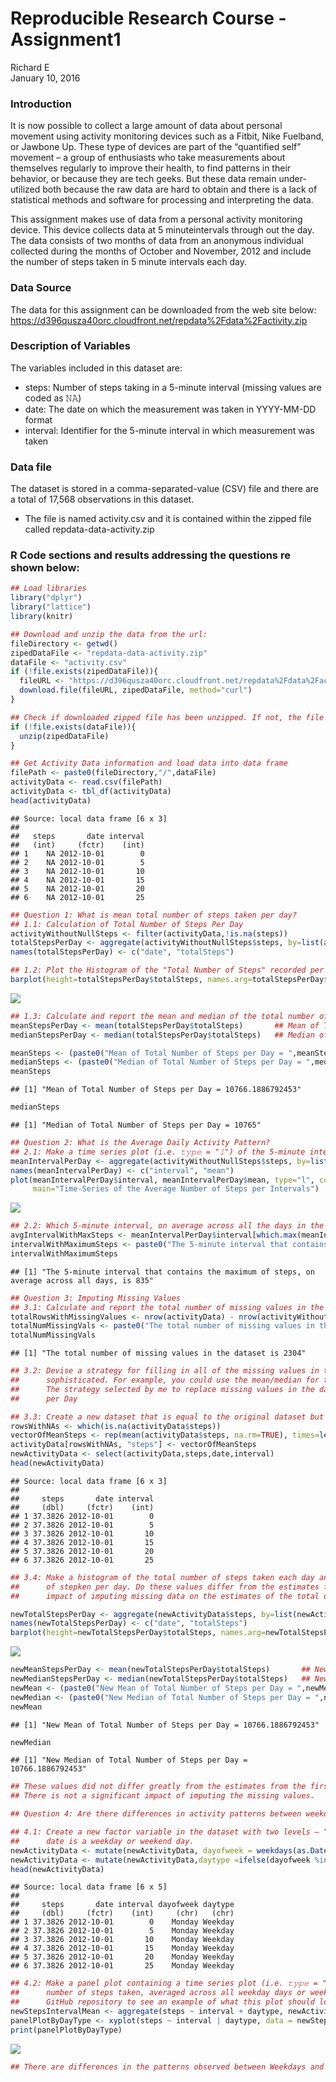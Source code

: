 # Reproducible Research Course - Assignment1
Richard E  
January 10, 2016  
### Introduction
It is now possible to collect a large amount of data about personal movement using activity monitoring devices such as a Fitbit, Nike Fuelband, or Jawbone Up. These type of devices are part of the “quantified self” movement – a group of enthusiasts who take measurements about themselves regularly to improve their health, to find patterns in their behavior, or because they are tech geeks. But these data remain under-utilized both because the raw data are hard to obtain and there is a lack of statistical methods and software for processing and interpreting the data.

This assignment makes use of data from a personal activity monitoring device. This device collects data at 5 minuteintervals through out the day. The data consists of two months of data from an anonymous individual collected during the months of October and November, 2012 and include the number of steps taken in 5 minute intervals each day.

### Data Source
The data for this assignment can be downloaded from the web site below:
https://d396qusza40orc.cloudfront.net/repdata%2Fdata%2Factivity.zip

### Description of Variables
The variables included in this dataset are:

* steps: Number of steps taking in a 5-minute interval (missing values are coded as 𝙽𝙰)
* date: The date on which the measurement was taken in YYYY-MM-DD format
* interval: Identifier for the 5-minute interval in which measurement was taken

### Data file
The dataset is stored in a comma-separated-value (CSV) file and there are a total of 17,568 observations in this dataset.

* The file is named activity.csv and it is contained within the zipped file called repdata-data-activity.zip

### R Code sections and results addressing the questions re shown below:


```r
## Load libraries
library("dplyr")
library("lattice")
library(knitr)

## Download and unzip the data from the url:
fileDirectory <- getwd()
zipedDataFile <- "repdata-data-activity.zip"
dataFile <- "activity.csv"
if (!file.exists(zipedDataFile)){
  fileURL <- "https://d396qusza40orc.cloudfront.net/repdata%2Fdata%2Factivity.zip"
  download.file(fileURL, zipedDataFile, method="curl")
}

## Check if downloaded zipped file has been unzipped. If not, the file is unzipped
if (!file.exists(dataFile)){ 
  unzip(zipedDataFile) 
}

## Get Activity Data information and load data into data frame
filePath <- paste0(fileDirectory,"/",dataFile)
activityData <- read.csv(filePath)
activityData <- tbl_df(activityData)
head(activityData)
```

```
## Source: local data frame [6 x 3]
## 
##   steps       date interval
##   (int)     (fctr)    (int)
## 1    NA 2012-10-01        0
## 2    NA 2012-10-01        5
## 3    NA 2012-10-01       10
## 4    NA 2012-10-01       15
## 5    NA 2012-10-01       20
## 6    NA 2012-10-01       25
```

```r
## Question 1: What is mean total number of steps taken per day?
## 1.1: Calculation of Total Number of Steps Per Day
activityWithoutNullSteps <- filter(activityData,!is.na(steps))
totalStepsPerDay <- aggregate(activityWithoutNullSteps$steps, by=list(activityWithoutNullSteps$date), FUN = sum)
names(totalStepsPerDay) <- c("date", "totalSteps")

## 1.2: Plot the Histogram of the "Total Number of Steps" recorded per day with NA values removed
barplot(height=totalStepsPerDay$totalSteps, names.arg=totalStepsPerDay$date, ylim=c(0, 25000), xlab="Date", ylab="Total Steps Per Day")
```

![](PA1_template_files/figure-html/unnamed-chunk-1-1.png) 

```r
## 1.3: Calculate and report the mean and median of the total number of steps taken per day
meanStepsPerDay <- mean(totalStepsPerDay$totalSteps)       ## Mean of Total Number of Steps per Day
medianStepsPerDay <- median(totalStepsPerDay$totalSteps)   ## Median of Total Number of Steps per Day

meanSteps <- (paste0("Mean of Total Number of Steps per Day = ",meanStepsPerDay))
medianSteps <- (paste0("Median of Total Number of Steps per Day = ",medianStepsPerDay))
meanSteps
```

```
## [1] "Mean of Total Number of Steps per Day = 10766.1886792453"
```

```r
medianSteps
```

```
## [1] "Median of Total Number of Steps per Day = 10765"
```

```r
## Question 2: What is the Average Daily Activity Pattern?
## 2.1: Make a time series plot (i.e. 𝚝𝚢𝚙𝚎 = "𝚕") of the 5-minute interval (x-axis) and the average number of steps taken, averaged across all days (y-axis)
meanIntervalPerDay <- aggregate(activityWithoutNullSteps$steps, by=list(activityWithoutNullSteps$interval), FUN = mean)
names(meanIntervalPerDay) <- c("interval", "mean")
plot(meanIntervalPerDay$interval, meanIntervalPerDay$mean, type="l", col="brown", lwd=2, xlab="Interval (Minutes)", ylab="Average Number of Steps", 
     main="Time-Series of the Average Number of Steps per Intervals")
```

![](PA1_template_files/figure-html/unnamed-chunk-1-2.png) 

```r
## 2.2: Which 5-minute interval, on average across all the days in the dataset, contains the maximum number of steps?
avgIntervalWithMaxSteps <- meanIntervalPerDay$interval[which.max(meanIntervalPerDay$mean)]
intervalWithMaximumSteps <- paste0("The 5-minute interval that contains the maximum of steps, on average across all days, is ", avgIntervalWithMaxSteps)
intervalWithMaximumSteps
```

```
## [1] "The 5-minute interval that contains the maximum of steps, on average across all days, is 835"
```

```r
## Question 3: Imputing Missing Values
## 3.1: Calculate and report the total number of missing values in the dataset (i.e. the total number of rows with NAs)
totalRowsWithMissingValues <- nrow(activityData) - nrow(activityWithoutNullSteps)
totalNumMissingVals <- paste0("The total number of missing values in the dataset is ",totalRowsWithMissingValues)
totalNumMissingVals
```

```
## [1] "The total number of missing values in the dataset is 2304"
```

```r
## 3.2: Devise a strategy for filling in all of the missing values in the dataset. The strategy does not need to be
##      sophisticated. For example, you could use the mean/median for that day, or the mean for that 5-minute interval, etc
##      The strategy selected by me to replace missing values in the dataset is to replace NAs with the Mean Number of Steps
##      per Day

## 3.3: Create a new dataset that is equal to the original dataset but with the missing data filled in.
rowsWithNAs <- which(is.na(activityData$steps))                                        ## locate row positions with NA values
vectorOfMeanSteps <- rep(mean(activityData$steps, na.rm=TRUE), times=length(rowsWithNAs))   ## Create a vector of means
activityData[rowsWithNAs, "steps"] <- vectorOfMeanSteps
newActivityData <- select(activityData,steps,date,interval)
head(newActivityData)
```

```
## Source: local data frame [6 x 3]
## 
##     steps       date interval
##     (dbl)     (fctr)    (int)
## 1 37.3826 2012-10-01        0
## 2 37.3826 2012-10-01        5
## 3 37.3826 2012-10-01       10
## 4 37.3826 2012-10-01       15
## 5 37.3826 2012-10-01       20
## 6 37.3826 2012-10-01       25
```

```r
## 3.4: Make a histogram of the total number of steps taken each day and Calculate and report the mean and median total number
##      of stepken per day. Do these values differ from the estimates from the first part of the assignment? What is the
##      impact of imputing missing data on the estimates of the total daily number of steps?

newTotalStepsPerDay <- aggregate(newActivityData$steps, by=list(newActivityData$date), FUN = sum)
names(newTotalStepsPerDay) <- c("date", "totalSteps")
barplot(height=newTotalStepsPerDay$totalSteps, names.arg=newTotalStepsPerDay$date, ylim=c(0, 25000), xlab="Date", ylab="Total Steps Per Day")
```

![](PA1_template_files/figure-html/unnamed-chunk-1-3.png) 

```r
newMeanStepsPerDay <- mean(newTotalStepsPerDay$totalSteps)       ## New Mean of Total Number of Steps per Day
newMedianStepsPerDay <- median(newTotalStepsPerDay$totalSteps)   ## New Median of Total Number of Steps per Day
newMean <- (paste0("New Mean of Total Number of Steps per Day = ",newMeanStepsPerDay))
newMedian <- (paste0("New Median of Total Number of Steps per Day = ",newMedianStepsPerDay))
newMean
```

```
## [1] "New Mean of Total Number of Steps per Day = 10766.1886792453"
```

```r
newMedian
```

```
## [1] "New Median of Total Number of Steps per Day = 10766.1886792453"
```

```r
## These values did not differ greatly from the estimates from the first part of the assignment.
## There is not a significant impact of imputing the missing values.

## Question 4: Are there differences in activity patterns between weekdays and weekends?

## 4.1: Create a new factor variable in the dataset with two levels – “weekday” and “weekend” indicating whether a given
##      date is a weekday or weekend day.
newActivityData <- mutate(newActivityData, dayofweek = weekdays(as.Date(date)))
newActivityData <- mutate(newActivityData,daytype =ifelse(dayofweek %in% c("Saturday","Sunday"), "Weekend", ifelse(dayofweek %in% c("Monday","Tuesday","Wednesday","Thursday","Friday"), "Weekday", NA)))
head(newActivityData)
```

```
## Source: local data frame [6 x 5]
## 
##     steps       date interval dayofweek daytype
##     (dbl)     (fctr)    (int)     (chr)   (chr)
## 1 37.3826 2012-10-01        0    Monday Weekday
## 2 37.3826 2012-10-01        5    Monday Weekday
## 3 37.3826 2012-10-01       10    Monday Weekday
## 4 37.3826 2012-10-01       15    Monday Weekday
## 5 37.3826 2012-10-01       20    Monday Weekday
## 6 37.3826 2012-10-01       25    Monday Weekday
```

```r
## 4.2: Make a panel plot containing a time series plot (i.e. 𝚝𝚢𝚙𝚎 = "𝚕") of the 5-minute interval (x-axis) and the average
##      number of steps taken, averaged across all weekday days or weekend days (y-axis). See the README file in the
##      GitHub repository to see an example of what this plot should look like using simulated dat
newStepsIntervalMean <- aggregate(steps ~ interval + daytype, newActivityData, mean)
panelPlotByDayType <- xyplot(steps ~ interval | daytype, data = newStepsIntervalMean, layout=c(2,1), type='l', xlab="Interval", ylab="Avg Number of Steps")
print(panelPlotByDayType)
```

![](PA1_template_files/figure-html/unnamed-chunk-1-4.png) 

```r
## There are differences in the patterns observed between Weekdays and Weekends 
```

